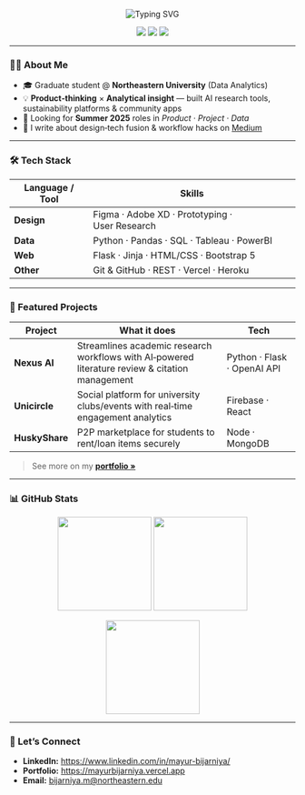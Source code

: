 <!-- GitHub Profile README – Mayur Bijarniya -->
<p align="center">
  <img src="https://readme-typing-svg.herokuapp.com?font=Inter&weight=600&size=26&duration=4000&pause=1000&color=007ACC&center=true&vCenter=true&width=800&lines=Hi%F0%9F%91%8B+I'm+Mayur+Bijarniya;Product+Designer+%26+Data+Analyst;Bridging+insight+%E2%86%92+impact" alt="Typing SVG" />
</p>

<p align="center">
  <a href="https://mayurbijarniya.vercel.app" target="_blank"><img src="https://img.shields.io/badge/Portfolio-%23007acc?style=for-the-badge&logo=data:image/png;base64,iVBORw0KGgo="></a>
  <a href="https://www.linkedin.com/in/mayur-bijarniya/" target="_blank"><img src="https://img.shields.io/badge/LinkedIn-%230077B5?style=for-the-badge&logo=linkedin&logoColor=white"></a>
  <a href="mailto:bijarniya.m@northeastern.edu"><img src="https://img.shields.io/badge/Email-D14836?style=for-the-badge&logo=gmail&logoColor=white"></a>
</p>

---

### 👩‍💻 About Me
- 🎓 Graduate student @ **Northeastern University** (Data Analytics)
- 💡 **Product‑thinking** × **Analytical insight** — built AI research tools, sustainability platforms & community apps
- 🚀 Looking for **Summer 2025** roles in *Product · Project · Data*
- 📝 I write about design‑tech fusion & workflow hacks on [Medium](https://medium.com/@mayurbijarniya)

---

### 🛠️ Tech Stack

| Language / Tool | Skills |
|-----------------|--------|
| **Design** | Figma · Adobe XD · Prototyping · User Research |
| **Data** | Python · Pandas · SQL · Tableau · PowerBI |
| **Web** | Flask · Jinja · HTML/CSS · Bootstrap 5 |
| **Other** | Git & GitHub · REST · Vercel · Heroku |

---

### 🚀 Featured Projects

| Project | What it does | Tech |
|---------|--------------|------|
| **Nexus AI** | Streamlines academic research workflows with AI‑powered literature review & citation management | Python · Flask · OpenAI API |
| **Unicircle** | Social platform for university clubs/events with real‑time engagement analytics | Firebase · React |
| **HuskyShare** | P2P marketplace for students to rent/loan items securely | Node · MongoDB |

> See more on my **[portfolio »](https://mayurbijarniya.vercel.app)**

---

### 📊 GitHub Stats

<p align="center">
  <img src="https://github-readme-stats.vercel.app/api?username=mayurbijarniya&show_icons=true&theme=default&include_all_commits=true&hide_rank=true" height="165">
  <img src="https://github-readme-stats.vercel.app/api/top-langs/?username=mayurbijarniya&layout=compact&theme=default" height="165">
</p>

<p align="center">
  <img src="https://github-readme-streak-stats.herokuapp.com/?user=mayurbijarniya&theme=default" height="165">
</p>

---

### 🤝 Let’s Connect
- **LinkedIn:** <https://www.linkedin.com/in/mayur-bijarniya/>
- **Portfolio:** <https://mayurbijarniya.vercel.app>
- **Email:** bijarniya.m@northeastern.edu
